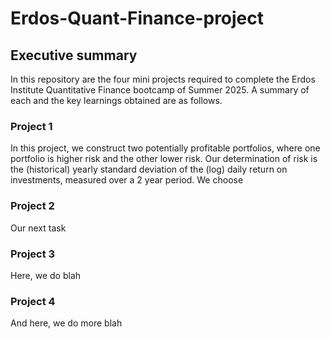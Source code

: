 # Erdos-Quant-Finance-project

## Executive summary

In this repository are the four mini projects required to complete the Erdos Institute Quantitative Finance bootcamp of Summer 2025. A summary of each and the key learnings obtained are as follows.

### Project 1

In this project, we construct two potentially profitable portfolios, where one portfolio is higher risk and the other lower risk. Our determination of risk is the (historical) yearly standard deviation of the (log) daily return on investments, measured over a 2 year period. We choose

### Project 2

Our next task

### Project 3

Here, we do blah 


### Project 4

And here, we do more blah
